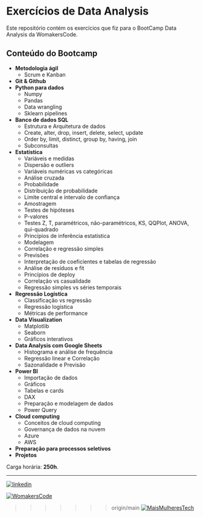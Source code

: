 # Exercícios de Data Analysis

Este repositório contém os exercícios que fiz para o BootCamp Data Analysis da WomakersCode.


## Conteúdo do Bootcamp

- **Metodologia ágil**
    - Scrum e Kanban
- **Git & Github**
- **Python para dados**
    - Numpy
    - Pandas
    - Data wrangling
    - Sklearn pipelines
- **Banco de dados SQL**
    - Estrutura e Arquitetura de dados
    - Create, alter, drop, insert, delete, select, update
    - Order by, limit, distinct, group by, having, join
    - Subconsultas
- **Estatística**
    - Variáveis e medidas
    - Dispersão e outliers
    - Variáveis numéricas vs categóricas
    - Análise cruzada
    - Probabilidade
    - Distribuição de probabilidade
    - Limite central e intervalo de confiança
    - Amostragem
    - Testes de hipóteses
    - P-valores
    - Testes Z, T, paramétricos, não-paramétricos, KS, QQPlot, ANOVA, qui-quadrado
    - Princípios de inferência estatística
    - Modelagem
    - Correlação e regressão simples
    - Previsões
    - Interpretação de coeficientes e tabelas de regressão
    - Análise de resíduos e fit
    - Princípios de deploy
    - Correlação vs casualidade
    - Regressão simples vs séries temporais
- **Regressão Logística**
    - Classificação vs regressão
    - Regressão logística
    - Métricas de performance
- **Data Visualization**
    - Matplotlib
    - Seaborn
    - Gráficos interativos
- **Data Analysis com Google Sheets**
    - Histograma e análise de frequência
    - Regressão linear e Correlação
    - Sazonalidade e Previsão
- **Power BI**
    - Importação de dados
    - Gráficos
    - Tabelas e cards
    - DAX
    - Preparação e modelagem de dados
    - Power Query
- **Cloud computing**
    - Conceitos de cloud computing
    - Governança de dados na nuvem
    - Azure
    - AWS
- **Preparação para processos seletivos**
- **Projetos**

Carga horária: **250h**.
________
[![linkedin](https://img.shields.io/badge/linkedin-0A66C2?style=for-the-badge&logo=linkedin&logoColor=white)](https://www.linkedin.com/in/isabellestrojake/)

[![WomakersCode](https://img.shields.io/badge/WomakersCode-%23fe857e?style=for-the-badge)](https://womakerscode.org/)

>>>>>>> origin/main
[![MaisMulheresTech](https://img.shields.io/badge/MaisMulheresTech-fe857e?style=for-the-badge)](https://www.maismulheres.tech/)
